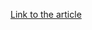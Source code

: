 [Link to the article](https://thehackernews.com/2024/10/permiso-state-of-identity-security-2024.html)
